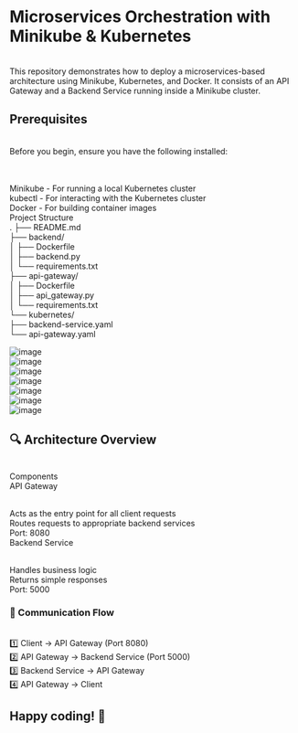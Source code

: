 <h1>Microservices Orchestration with Minikube & Kubernetes</h1>
<br>This repository demonstrates how to deploy a microservices-based architecture using Minikube, Kubernetes, and Docker. It consists of an API Gateway and a Backend Service running inside a Minikube cluster.

<h2>Prerequisites</h2>
<br>Before you begin, ensure you have the following installed:<br><br>

<br>Minikube - For running a local Kubernetes cluster
<br>kubectl - For interacting with the Kubernetes cluster
<br>Docker - For building container images
<br>Project Structure<br>
.
├── README.md<br>
├── backend/<br>
│   ├── Dockerfile<br>
│   ├── backend.py<br>
│   └── requirements.txt<br>
├── api-gateway/<br>
│   ├── Dockerfile<br>
│   ├── api_gateway.py<br>
│   └── requirements.txt<br>
└── kubernetes/<br>
    ├── backend-service.yaml<br>
    └── api-gateway.yaml<br>

![image](https://github.com/user-attachments/assets/261de542-9fe2-4c1c-95ef-a04a9f43f867)<br>
![image](https://github.com/user-attachments/assets/f9cdb147-c839-4129-b91f-e4d55ae77348)<br>
![image](https://github.com/user-attachments/assets/ae0d170c-c090-4e64-a489-e3e6357f836c)<br>
![image](https://github.com/user-attachments/assets/3566cc00-54be-4cbf-b11a-460548d3cac4)<br>
![image](https://github.com/user-attachments/assets/469b034c-7efc-44df-b64c-cdbc854c9a1b)<br>
![image](https://github.com/user-attachments/assets/fb296e1d-9be5-4d30-a403-9b58b478f7ae)<br>
![image](https://github.com/user-attachments/assets/2c98d5d6-f09f-4f3e-b868-1847efd05605)


    

<h2>🔍 Architecture Overview</h2>
<br>Components
<br>API Gateway

<br>Acts as the entry point for all client requests
<br>Routes requests to appropriate backend services
<br>Port: 8080
<br>Backend Service

<br>Handles business logic
<br>Returns simple responses
<br>Port: 5000
<h3>🔁 Communication Flow</h3>
<br>1️⃣ Client → API Gateway (Port 8080)<br> 2️⃣ API Gateway → Backend Service (Port 5000) <br>3️⃣ Backend Service → API Gateway <br>4️⃣ API Gateway → Client

<h2>Happy coding! 🚀</h2>
